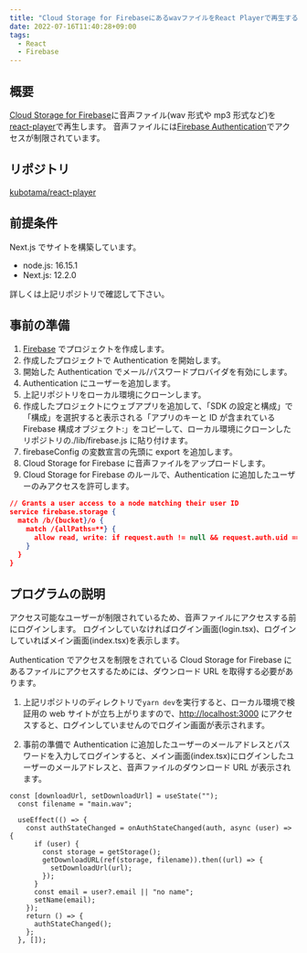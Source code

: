 ```yaml
---
title: "Cloud Storage for FirebaseにあるwavファイルをReact Playerで再生する"
date: 2022-07-16T11:40:28+09:00
tags:
  - React
  - Firebase
---
```


## 概要

[Cloud Storage for Firebase](https://firebase.google.com/docs/storage)に音声ファイル(wav 形式や mp3 形式など)を
[react-player](https://www.npmjs.com/package/react-player)で再生します。
音声ファイルには[Firebase Authentication](https://firebase.google.com/docs/auth)でアクセスが制限されています。

<!--more-->

## リポジトリ

[kubotama/react-player](https://github.com/kubotama/react-player)

## 前提条件

Next.js でサイトを構築しています。

- node.js: 16.15.1
- Next.js: 12.2.0

詳しくは上記リポジトリで確認して下さい。

## 事前の準備

1. [Firebase](https://console.firebase.google.com/) でプロジェクトを作成します。
1. 作成したプロジェクトで Authentication を開始します。
1. 開始した Authentication でメール/パスワードプロバイダを有効にします。
1. Authentication にユーザーを追加します。
1. 上記リポジトリをローカル環境にクローンします。
1. 作成したプロジェクトにウェブアプリを追加して、「SDK の設定と構成」で「構成」を選択すると表示される「アプリのキーと ID が含まれている Firebase 構成オブジェクト:」をコピーして、ローカル環境にクローンしたリポジトリの./lib/firebase.js に貼り付けます。
1. firebaseConfig の変数宣言の先頭に export を追加します。
1. Cloud Storage for Firebase に音声ファイルをアップロードします。
1. Cloud Storage for Firebase のルールで、Authentication に追加したユーザーのみアクセスを許可します。

```json
// Grants a user access to a node matching their user ID
service firebase.storage {
  match /b/{bucket}/o {
    match /{allPaths=**} {
      allow read, write: if request.auth != null && request.auth.uid == "追加したユーザーのユーザーUID";
    }
  }
}
```

## プログラムの説明

アクセス可能なユーザーが制限されているため、音声ファイルにアクセスする前にログインします。
ログインしていなければログイン画面(login.tsx)、ログインしていればメイン画面(index.tsx)を表示します。

Authentication でアクセスを制限をされている Cloud Storage for Firebase にあるファイルにアクセスするためには、ダウンロード URL を取得する必要があります。

1. 上記リポジトリのディレクトリで`yarn dev`を実行すると、ローカル環境で検証用の web サイトが立ち上がりますので、<http://localhost:3000> にアクセスすると、ログインしていませんのでログイン画面が表示されます。

1. 事前の準備で Authentication に追加したユーザーのメールアドレスとパスワードを入力してログインすると、メイン画面(index.tsx)にログインしたユーザーのメールアドレスと、音声ファイルのダウンロード URL が表示されます。

```tsx:index.tsx
const [downloadUrl, setDownloadUrl] = useState("");
  const filename = "main.wav";

  useEffect(() => {
    const authStateChanged = onAuthStateChanged(auth, async (user) => {
      if (user) {
        const storage = getStorage();
        getDownloadURL(ref(storage, filename)).then((url) => {
          setDownloadUrl(url);
        });
      }
      const email = user?.email || "no name";
      setName(email);
    });
    return () => {
      authStateChanged();
    };
  }, []);

```
